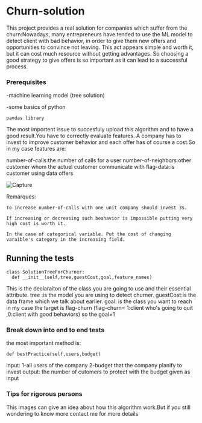 # Churn-solution
This project provides a real solution for companies which suffer from the churn:Nowadays, many entrepreneurs have tended to use the ML model to detect client with bad behavior, in order to give them new offers and opportunities to convince not leaving. This act appears simple and worth it, but it can cost much resource without getting advantages. So choosing a good strategy to give offers is so important as it can lead to a successful process.

### Prerequisites
-machine learning model (tree solution)

-some basics of python
```
pandas library
```
The most importent issue to succesfuly upload this algorithm and to have a good result.You have to correctly evaluate 
features.
A company has to invest to improve customer behavior and each offer  has of course a cost.So in my case features are:

number-of-calls:the number of calls for a user
number-of-neighbors:other customer whom  the actuel customer communicate with
flag-data:is customer using data offers

![Capture](https://user-images.githubusercontent.com/54355576/65855632-56d57380-e357-11e9-9cec-53aa6b8462cc.PNG)

Remarques:
```
To increase number-of-calls with one unit company should invest 3$.
```
```
If increasing or decreasing such beahavior is impossible putting very high cost is worth it.
```
```
In the case of categorical variable. Put the cost of changing varaible's category in the increasing field.
```
## Running the tests
```
class SolutionTreeForChurner:
  def __init__(self,tree,guestCost,goal,feature_names)
```
This is the declaraiton of the class you are going to use and their essential attribute.
tree :is the model you are using to detect churner.
guestCost:is the data frame which we talk about earlier.
goal: is the class you want to reach in my case the target is flag-churn (flag-churn= 1:client who's going to quit ,0:client with good behaviors) so the goal=1

### Break down into end to end tests
the most important method is:
```
def bestPractice(self,users,budget)
```
input:  1-all users of the company 2-budget that the company planify to invest
output: the number of cutomers to protect with the budget given as input

### Tips for rigorous persons
This images can give an idea about how this algorithm work.But if you still wondering to know more contact me for more details



